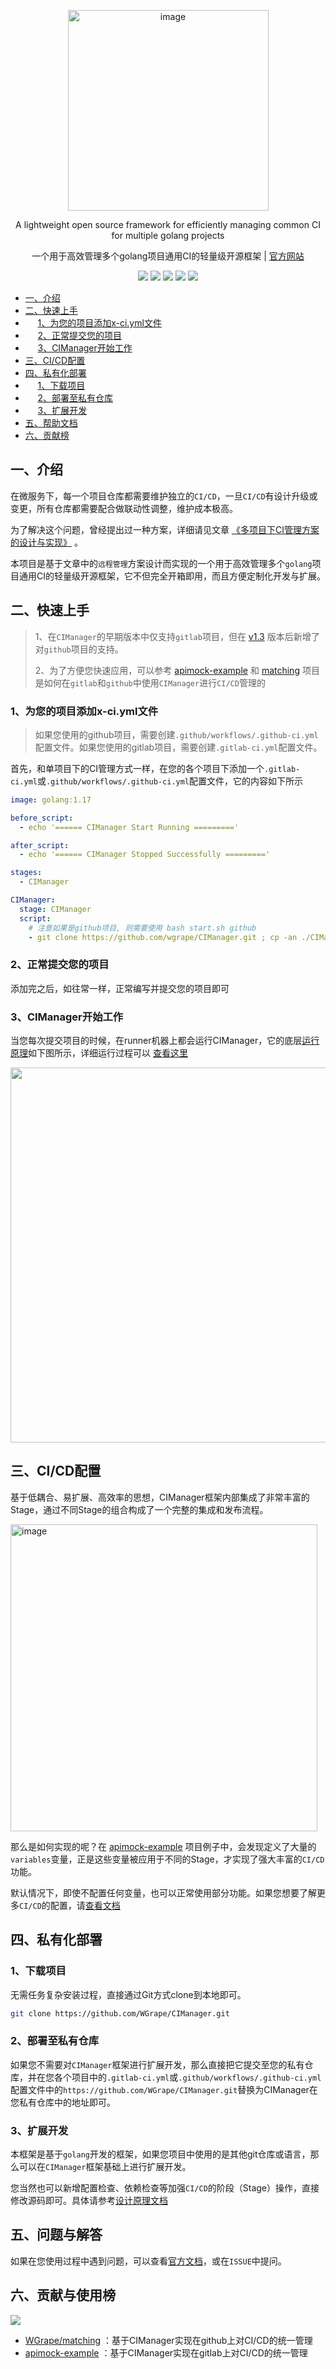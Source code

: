 <p align="center">
<img width="321" alt="image" src="https://user-images.githubusercontent.com/35942268/188274226-5ccdfb75-5bcb-4d90-895f-4190d64ae22d.png">
</p>

<div align="center">
<p>A lightweight open source framework for efficiently managing common CI for multiple golang projects</p>
<p>一个用于高效管理多个golang项目通用CI的轻量级开源框架 | <a href="https://wgrape.github.io/CIManager/">官方网站</a></p>
</div>

<p align="center">
    <img src="https://img.shields.io/badge/Language-Shell-blue.svg">
    <img src="https://img.shields.io/badge/Release-1.1.0-blue.svg">
    <img src="https://img.shields.io/github/repo-size/wgrape/cimanager">
    <!--<img src="https://img.shields.io/github/downloads/wgrape/cimanager/total">-->
    <img src="https://img.shields.io/badge/Document-中文-orange.svg">
    <img src="https://img.shields.io/badge/License-MIT-green.svg">   
</p>

- [一、介绍](#1)
- [二、快速上手](#2)
- &nbsp;&nbsp;&nbsp;&nbsp;&nbsp;[1、为您的项目添加x-ci.yml文件](#21)
- &nbsp;&nbsp;&nbsp;&nbsp;&nbsp;[2、正常提交您的项目](#22)
- &nbsp;&nbsp;&nbsp;&nbsp;&nbsp;[3、CIManager开始工作](#23)
- [三、CI/CD配置](#3)
- [四、私有化部署](#4)
- &nbsp;&nbsp;&nbsp;&nbsp;&nbsp;[1、下载项目](#41)
- &nbsp;&nbsp;&nbsp;&nbsp;&nbsp;[2、部署至私有仓库](#42)
- &nbsp;&nbsp;&nbsp;&nbsp;&nbsp;[3、扩展开发](#43)
- [五、帮助文档](#5)
- [六、贡献榜](#6)

## <span id="1">一、介绍</span>
在微服务下，每一个项目仓库都需要维护独立的```CI/CD```，一旦```CI/CD```有设计升级或变更，所有仓库都需要配合做联动性调整，维护成本极高。

为了解决这个问题，曾经提出过一种方案，详细请见文章 [《多项目下CI管理方案的设计与实现》](https://github.com/WGrape/Blog/issues/249) 。

本项目是基于文章中的```远程管理```方案设计而实现的一个用于高效管理多个```golang```项目通用CI的轻量级开源框架，它不但完全开箱即用，而且方便定制化开发与扩展。

## <span id="2">二、快速上手</span>

> 1、在```CIManager```的早期版本中仅支持```gitlab```项目，但在 [v1.3](https://github.com/WGrape/CIManager/releases/tag/v1.2.0) 版本后新增了对```github```项目的支持。
> 
> 2、为了方便您快速应用，可以参考 [apimock-example](https://jihulab.com/WGrape/apimock-example/) 和 [matching](https://github.com/WGrape/matching) 项目是如何在```gitlab```和```github```中使用```CIManager```进行```CI/CD```管理的

### <span id="21">1、为您的项目添加x-ci.yml文件</span>

> 如果您使用的github项目，需要创建```.github/workflows/.github-ci.yml```配置文件。如果您使用的gitlab项目，需要创建```.gitlab-ci.yml```配置文件。

首先，和单项目下的CI管理方式一样，在您的各个项目下添加一个```.gitlab-ci.yml```或```.github/workflows/.github-ci.yml```配置文件，它的内容如下所示

```yaml
image: golang:1.17

before_script:
  - echo '====== CIManager Start Running ========='

after_script:
  - echo '====== CIManager Stopped Successfully ========='

stages:
  - CIManager

CIManager:
  stage: CIManager
  script:
    # 注意如果是github项目, 则需要使用 bash start.sh github
    - git clone https://github.com/wgrape/CIManager.git ; cp -an ./CIManager/. ./ ; rm -rf ./CIManager ; bash start.sh gitlab
```

### <span id="22">2、正常提交您的项目</span>
添加完之后，如往常一样，正常编写并提交您的项目即可

### <span id="23">3、CIManager开始工作</span>
当您每次提交项目的时候，在runner机器上都会运行CIManager，它的底层[运行原理](https://github.com/WGrape/Blog/issues/249)如下图所示，详细运行过程可以 [查看这里](https://jihulab.com/WGrape/apimock-example/-/jobs/4354428)

<img src="https://user-images.githubusercontent.com/35942268/184865495-ca6b8491-6f23-4db6-80c8-9853f677dacb.png" height="600px">

## <span id="3">三、CI/CD配置</span>
基于低耦合、易扩展、高效率的思想，CIManager框架内部集成了非常丰富的Stage，通过不同Stage的组合构成了一个完整的集成和发布流程。

<img width="491" alt="image" src="https://user-images.githubusercontent.com/35942268/188272087-7e502181-4c4e-4342-8124-7dae22ddbfd9.png">

那么是如何实现的呢？在 [apimock-example](https://jihulab.com/WGrape/apimock-example/-/blob/main/.gitlab-ci.yml) 项目例子中，会发现定义了大量的```variables```变量，正是这些变量被应用于不同的Stage，才实现了强大丰富的```CI/CD```功能。

默认情况下，即使不配置任何变量，也可以正常使用部分功能。如果您想要了解更多```CI/CD```的配置，请[查看文档](./doc/README.md#1)

## <span id="4">四、私有化部署</span>

### <span id="41">1、下载项目</span>

无需任务复杂安装过程，直接通过Git方式clone到本地即可。

```bash
git clone https://github.com/WGrape/CIManager.git
```

### <span id="42">2、部署至私有仓库</span>
如果您不需要对```CIManager```框架进行扩展开发，那么直接把它提交至您的私有仓库，并在您各个项目中的```.gitlab-ci.yml```或```.github/workflows/.github-ci.yml```配置文件中的```https://github.com/WGrape/CIManager.git```替换为CIManager在您私有仓库中的地址即可。

### <span id="43">3、扩展开发</span>
本框架是基于```golang```开发的框架，如果您项目中使用的是其他git仓库或语言，那么可以在```CIManager```框架基础上进行扩展开发。

您当然也可以新增配置检查、依赖检查等加强```CI/CD```的阶段（Stage）操作，直接修改源码即可。具体请参考[设计原理文档](./doc/design.md)

## <span id="5">五、问题与解答</span>
如果在您使用过程中遇到问题，可以查看[官方文档](./doc/README.md)，或在```ISSUE```中提问。

## <span id="6">六、贡献与使用榜</span>

<img src="https://contrib.rocks/image?repo=wgrape/cimanager" >

- [WGrape/matching](https://github.com/WGrape/matching) ：基于CIManager实现在github上对CI/CD的统一管理
- [apimock-example](https://jihulab.com/WGrape/apimock-example/) ：基于CIManager实现在gitlab上对CI/CD的统一管理
